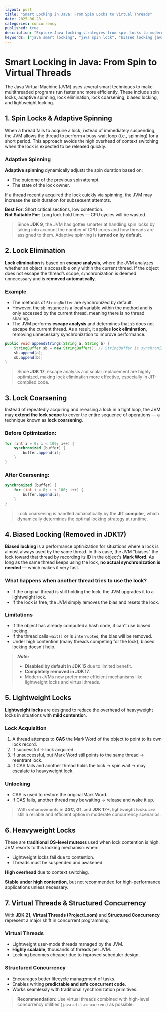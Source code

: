 ```yaml
---
layout: post
title: "Smart Locking in Java: From Spin Locks to Virtual Threads"
date: 2025-06-28
categories: concurrency
published: true
description: "Explore Java locking strategies from spin locks to modern virtual threads, including biased locks, lightweight locks, and scalability." 
keywords: ["java smart locking", "java spin lock", "biased locking java", "virtual threads concurrency", "lightweight lock java"]
---
```


# Smart Locking in Java: From Spin to Virtual Threads
The Java Virtual Machine (JVM) uses several smart techniques to make multithreaded programs run faster and more efficiently. These include spin locks, adaptive spinning, lock elimination, lock coarsening, biased locking, and lightweight locking.

## 1. Spin Locks & Adaptive Spinning
When a thread fails to acquire a lock, instead of immediately suspending, the JVM allows the thread to perform a busy-wait loop (i.e., spinning) for a short period. This approach avoids the high overhead of context switching when the lock is expected to be released quickly.

### Adaptive Spinning
**Adaptive spinning** dynamically adjusts the spin duration based on:
- The outcome of the previous spin attempt.
- The state of the lock owner.

If a thread recently acquired the lock quickly via spinning, the JVM may increase the spin duration for subsequent attempts.

**Best For**: Short critical sections, low contention.  
**Not Suitable For**: Long lock hold times — CPU cycles will be wasted.

> Since **JDK 9**, the JVM has gotten smarter at handling spin locks by taking into account the number of CPU cores and how threads are assigned to them. Adaptive spinning is **turned on by default**.

## 2. Lock Elimination
**Lock elimination** is based on **escape analysis**, where the JVM analyzes whether an object is accessible only within the current thread. If the object does not escape the thread’s scope, synchronization is deemed unnecessary and is **removed automatically**.

### Example
- The methods of `StringBuffer` are synchronized by default.
- However, the `sb` instance is a local variable within the method and is only accessed by the current thread, meaning there is no thread sharing.
- The JVM performs **escape analysis** and determines that `sb` does not escape the current thread. As a result, it applies **lock elimination**, removing unnecessary synchronization to improve performance.
```java
public void appendStrings(String a, String b) {
    StringBuffer sb = new StringBuffer(); // StringBuffer is synchronized
    sb.append(a);
    sb.append(b);
}
```

> Since **JDK 17**, escape analysis and scalar replacement are highly optimized, making lock elimination more effective, especially in JIT-compiled code.

## 3. Lock Coarsening
Instead of repeatedly acquiring and releasing a lock in a tight loop, the JVM may **extend the lock scope** to cover the entire sequence of operations — a technique known as **lock coarsening**.

### Before Optimization:

```java
for (int i = 0; i < 100; i++) {
    synchronized (buffer) {
        buffer.append(i);
    }
}
```

### After Coarsening:

```java
synchronized (buffer) {
    for (int i = 0; i < 100; i++) {
        buffer.append(i);
    }
}
```

> Lock coarsening is handled automatically by the **JIT compiler**, which dynamically determines the optimal locking strategy at runtime.

## 4. Biased Locking (Removed in JDK17)
**Biased locking** is a performance optimization for situations where a lock is almost always used by the same thread. In this case, the JVM "biases" the lock toward that thread by recording its ID in the object's **Mark Word**. As long as the same thread keeps using the lock, **no actual synchronization is needed** — which makes it very fast.

### What happens when another thread tries to use the lock?
- If the original thread is still holding the lock, the JVM upgrades it to a lightweight lock.
- If the lock is free, the JVM simply removes the bias and resets the lock.

### Limitations
- If the object has already computed a hash code, it can't use biased locking.
- If the thread calls `wait()` or is `interrupted`, the bias will be removed.
- Under high contention (many threads competing for the lock), biased locking doesn't help.

> ***Note:***
> - **Disabled by default in JDK 15** due to limited benefit.
> - **Completely removed in JDK 17**.
> - Modern JVMs now prefer more efficient mechanisms like lightweight locks and virtual threads.

## 5. Lightweight Locks
**Lightweight locks** are designed to reduce the overhead of heavyweight locks in situations with **mild contention**.

### Lock Acquisition
1. A thread attempts to **CAS** the Mark Word of the object to point to its own lock record.
2. If successful → lock acquired.
3. If unsuccessful, but Mark Word still points to the same thread → reentrant lock.
4. If CAS fails and another thread holds the lock → spin wait → may escalate to heavyweight lock.

### Unlocking
- CAS is used to restore the original Mark Word.
- If CAS fails, another thread may be waiting → release and wake it up.

> With enhancements in **ZGC, G1**, and **JDK 17+**, lightweight locks are still a reliable and efficient option in moderate concurrency scenarios.

## 6. Heavyweight Locks
These are **traditional OS-level mutexes** used when lock contention is high. JVM resorts to this locking mechanism when:
- Lightweight locks fail due to contention.
- Threads must be suspended and awakened.

**High overhead** due to context switching.

**Stable under high contention**, but not recommended for high-performance applications unless necessary.

## 7. Virtual Threads & Structured Concurrency
With **JDK 21**, **Virtual Threads (Project Loom)** and **Structured Concurrency** represent a major shift in concurrent programming.

### Virtual Threads
- Lightweight user-mode threads managed by the JVM.
- **Highly scalable**, thousands of threads per JVM.
- Locking becomes cheaper due to improved scheduler design.

### Structured Concurrency
- Encourages better lifecycle management of tasks.
- Enables writing **predictable and safe concurrent code**.
- Works seamlessly with traditional synchronization primitives.

> **Recommendation**: Use virtual threads combined with high-level concurrency utilities (`java.util.concurrent`) as possible.
